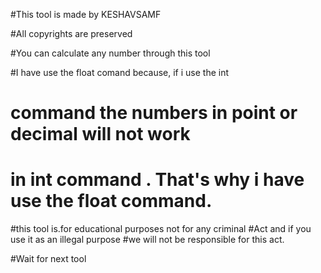 
#This tool is made by KESHAVSAMF

#All copyrights are preserved

#You can calculate any number through this tool





#I have use the float comand because, if i use the int
# command the numbers in point or decimal will not work
# in int command . That's why i have use the float command.


#this tool is.for educational purposes not for any criminal
#Act and if you use it as an illegal purpose 
#we will not be responsible for this act.

#Wait for next tool 
